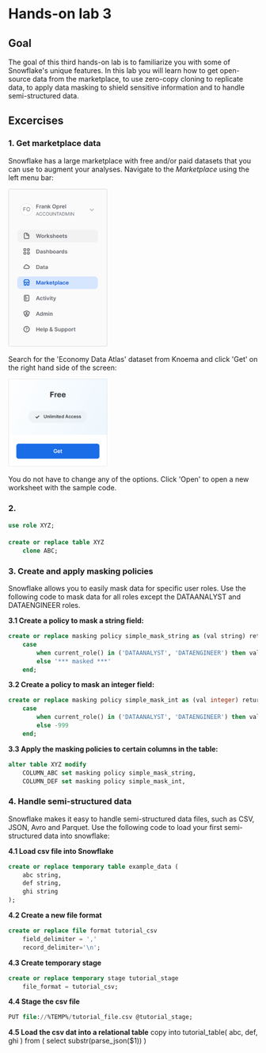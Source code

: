 # Hands-on lab 3

## Goal
The goal of this third hands-on lab is to familiarize you with some of Snowflake's unique features. In this lab you will learn how to get open-source data from the marketplace, to use zero-copy cloning to replicate data, to apply data masking to shield sensitive information and to handle semi-structured data.

## Excercises

### 1. Get marketplace data 
Snowflake has a large marketplace with free and/or paid datasets that you can use to augment your analyses. Navigate to the *Marketplace* using the left menu bar:

<img src="https://github.com/foprel/snowflake-101-training/blob/main/images/marketplace.png" width="200">

Search for the 'Economy Data Atlas' dataset from Knoema and click 'Get' on the right hand side of the screen:

<img src="https://github.com/foprel/snowflake-101-training/blob/main/images/get-dataset.png" width="200">

You do not have to change any of the options. Click 'Open' to open a new worksheet with the sample code.

### 2.

```sql
use role XYZ;

create or replace table XYZ
    clone ABC;
```

### 3. Create and apply masking policies
Snowflake allows you to easily mask data for specific user roles. Use the following code to mask data for all roles except the DATAANALYST and DATAENGINEER roles.


**3.1 Create a policy to mask a string field:**
```sql
create or replace masking policy simple_mask_string as (val string) returns string ->
    case
        when current_role() in ('DATAANALYST', 'DATAENGINEER') then val
        else '*** masked ***'
    end;
```

**3.2 Create a policy to mask an integer field:**
```sql
create or replace masking policy simple_mask_int as (val integer) returns integer ->
    case
        when current_role() in ('DATAANALYST', 'DATAENGINEER') then val
        else -999
    end;
```

**3.3 Apply the masking policies to certain columns in the table:**

```sql
alter table XYZ modify
    COLUMN_ABC set masking policy simple_mask_string,
    COLUMN_DEF set masking policy simple_mask_int,
```

### 4. Handle semi-structured data
Snowflake makes it easy to handle semi-structured data files, such as CSV, JSON, Avro and Parquet. Use the following code to load your first semi-structured data into snowflake:

**4.1 Load csv file into Snowflake**
```sql
create or replace temporary table example_data (
    abc string,
    def string,
    ghi string
);
```

**4.2 Create a new file format**
```sql
create or replace file format tutorial_csv
    field_delimiter = ','
    record_delimiter='\n';
```

**4.3 Create temporary stage**
```sql
create or replace temporary stage tutorial_stage
    file_format = tutorial_csv;
```

**4.4 Stage the csv file**
```sql
PUT file://%TEMP%/tutorial_file.csv @tutorial_stage;
```

**4.5 Load the csv dat into a relational table**
copy into tutorial_table(
    abc,
    def,
    ghi
)
from (
    select substr(parse_json($1))
)